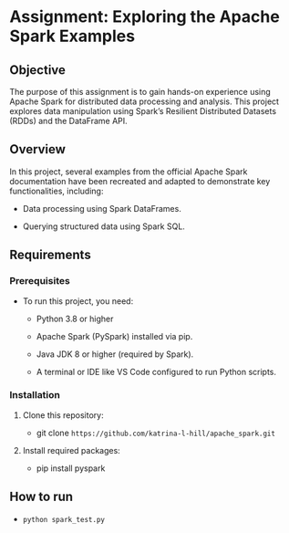 # Assignment: Exploring the Apache Spark Examples

## Objective

The purpose of this assignment is to gain hands-on experience using Apache Spark for distributed data processing and analysis. This project explores data manipulation using Spark’s Resilient Distributed Datasets (RDDs) and the DataFrame API.

## Overview

In this project, several examples from the official Apache Spark documentation have been recreated and adapted to demonstrate key functionalities, including:

- Data processing using Spark DataFrames.

- Querying structured data using Spark SQL.

## Requirements

### Prerequisites

- To run this project, you need:

   - Python 3.8 or higher

   - Apache Spark (PySpark) installed via pip.

   - Java JDK 8 or higher (required by Spark).

   - A terminal or IDE like VS Code configured to run Python scripts.

### Installation

1. Clone this repository:
   - git clone `https://github.com/katrina-l-hill/apache_spark.git`

2. Install required packages:
   - pip install pyspark

## How to run
- `python spark_test.py`
